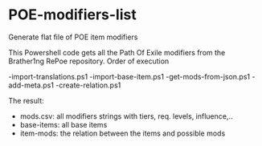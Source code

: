 # POE-modifiers-list
Generate flat file of POE item modifiers

This Powershell code gets all the Path Of Exile modifiers from the Brather1ng RePoe repository.
Order of execution

-import-translations.ps1
-import-base-item.ps1
-get-mods-from-json.ps1
-add-meta.ps1
-create-relation.ps1

The result:
- mods.csv: all modifiers strings with tiers, req. levels, influence,..
- base-items: all base items
- item-mods: the relation between the items and possible mods
